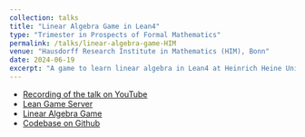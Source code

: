 ```yaml
---
collection: talks
title: "Linear Algebra Game in Lean4"
type: "Trimester in Prospects of Formal Mathematics"
permalink: /talks/linear-algebra-game-HIM
venue: "Hausdorff Research Institute in Mathematics (HIM), Bonn"
date: 2024-06-19
excerpt: "A game to learn linear algebra in Lean4 at Heinrich Heine University, Düsseldorf" 
---
```


- [Recording of the talk on YouTube](https://www.youtube.com/watch?v=f8LuzA7k4K4)
- [Lean Game Server](https://adam.math.hhu.de)
- [Linear Algebra Game](https://adam.math.hhu.de/linear-algebra-game)
- [Codebase on Github](https://github.com/hhu-adam/Robo/tree/main)
